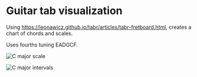 # Guitar tab visualization

Using https://leonawicz.github.io/tabr/articles/tabr-fretboard.html, creates a chart of chords and scales.

Uses fourths tuning EADGCF.

![C major scale](plots/scale_c_major.png)

![C major intervals](plots/scale_c_major_(intervals).png)